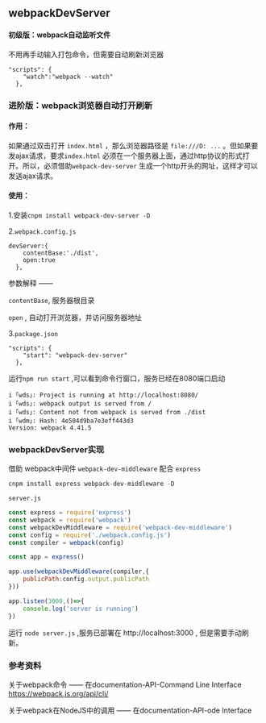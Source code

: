 ## webpackDevServer

#### 初级版：webpack自动监听文件

不用再手动输入打包命令，但需要自动刷新浏览器

```
"scripts": {
    "watch":"webpack --watch"
  },
```

### 进阶版：webpack浏览器自动打开刷新

#### 作用：

如果通过双击打开 `index.html` ，那么浏览器路径是 `file:///D: ...` 。但如果要发ajax请求，要求`index.html` 必须在一个服务器上面，通过http协议的形式打开。所以，必须借助`webpack-dev-server` 生成一个http开头的网址，这样才可以发送ajax请求。

#### 使用：

1.安装`cnpm install webpack-dev-server -D`

2.`webpack.config.js`

```
devServer:{
    contentBase:'./dist',
    open:true
  },
```

参数解释 ——

`contentBase`, 服务器根目录

`open` , 自动打开浏览器，并访问服务器地址

3.`package.json`

```
"scripts": {
    "start": "webpack-dev-server"
  },
```

运行`npm run start` ,可以看到命令行窗口，服务已经在8080端口启动

```
i ｢wds｣: Project is running at http://localhost:8080/
i ｢wds｣: webpack output is served from /
i ｢wds｣: Content not from webpack is served from ./dist
i ｢wdm｣: Hash: 4e504d9ba7e3eff443d3
Version: webpack 4.41.5
```

### webpackDevServer实现

借助 webpack中间件 `webpack-dev-middleware` 配合 `express`

```js
cnpm install express webpack-dev-middleware -D
```

`server.js`

```js
const express = require('express')
const webpack = require('webpack')
const webpackDevMiddleware = require('webpack-dev-middleware')
const config = require('./webpack.config.js')
const compiler = webpack(config)

const app = express()

app.use(webpackDevMiddleware(compiler,{
    publicPath:config.output.publicPath
}))

app.listen(3000,()=>{
    console.log('server is running')
})
```

运行 `node server.js` ,服务已部署在 http://localhost:3000 , 但是需要手动刷新。

### 参考资料

关于webpack命令 —— 在documentation-API-Command Line Interface <https://webpack.js.org/api/cli/>

关于webpack在NodeJS中的调用 —— 在documentation-API-ode Interface

